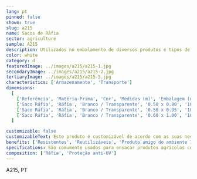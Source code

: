 ```yaml
---
lang: pt
pinned: false
shown: true
slug: a215
name: Sacos de Ráfia
sector: agriculture
sample: A215
description: Utilizados no embalamento de diversos produtos e tipos de mercadorias, facilitando o manuseamento e transporte.
color: white
category: d
featuredImage: ../images/a215/a215-1.jpg
secondaryImage: ../images/a215/a215-2.jpg
tertiaryImage: ../images/a215/a215-3.jpg
characteristics: ['Armazenamento', 'Transporte']
dimensions:
  [
    ['Referência', 'Matéria-Prima', 'Cor', 'Medidas (m)', 'Embalagem (un)'],
    ['Saco Ráfia', 'Ráfia', 'Branco / Transparente', '0.50 x 0.80', '1000'],
    ['Saco Ráfia', 'Ráfia', 'Branco / Transparente', '0.50 x 0.95', '1000'],
    ['Saco Ráfia', 'Ráfia', 'Branco / Transparente', '0.60 x 1.00', '1000'],
  ]

customizable: false
customizableText: Este produto é customizável de acordo com as suas necessidades. Contacte-nos para mais informações.
benefits: ['Resistentes', 'Reutilizáveis', 'Produto amigo do ambiente 100% reciclável']
specifications: São comumente usados para ensacar produtos agrícolas como grãos, sementes, cereais, rações para animais, frutas e vegetais. Também utilizados para empacotar diversos produtos industriais, como produtos químicos, fertilizantes, cimento, argamassa, produtos em pó e granulados.
composition: ['Ráfia', 'Proteção anti-UV']
---
```


A215, PT
